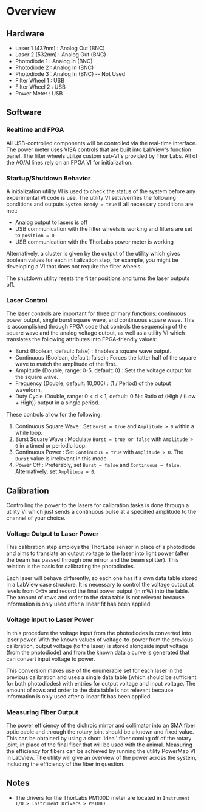 # Overview #
## Hardware ##

* Laser 1 (437nm) : Analog Out (BNC)
* Laser 2 (532nm) : Analog Out (BNC)
* Photodiode 1 : Analog In (BNC)
* Photodiode 2 : Analog In (BNC)
* Photodiode 3 : Analog In (BNC) -- Not Used
* Filter Wheel 1 : USB
* Filter Wheel 2 : USB
* Power Meter : USB

## Software ##
### Realtime and FPGA ###
All USB-controlled components will be controlled via the real-time interface. The power meter uses VISA controls that are built into LabView's function panel. The filter wheels utilize custom sub-VI's provided by Thor Labs. All of the AO/AI lines rely on an FPGA VI for initialization.

### Startup/Shutdown Behavior ###
A initialization utility VI is used to check the status of the system before any experimental VI code is use. The utility VI sets/verifies the following conditions and outputs `System Ready = true` if all necessary conditions are met:

* Analog output to lasers is off
* USB communication with the filter wheels is working and filters are set to `position = 0`
* USB communication with the ThorLabs power meter is working

Alternatively, a cluster is given by the output of the utility which gives boolean values for each initialization step, for example, you might be developing a VI that does not require the filter wheels.

The shutdown utility resets the filter positions and turns the laser outputs off.

### Laser Control ###
The laser controls are important for three primary functions: continuous power output, single burst square wave, and continuous square wave. This is accomplished through FPGA code that controls the sequencing of the square wave and the analog voltage output, as well as a utility VI which translates the following attributes into FPGA-friendly values:
 
* Burst (Boolean, default: false) : Enables a square wave output.
* Continuous (Boolean, default: false) : Forces the latter half of the square wave to match the amplitude of the first.
* Amplitude (Double, range: 0-5, default: 0) : Sets the voltage output for the square wave.
* Frequency (Double, default: 10,000) : (1 / Period) of the output waveform.
* Duty Cycle (Double, range: 0 < d < 1, default: 0.5) : Ratio of (High / (Low + High)) output in a single period.

These controls allow for the following:

1. Continuous Square Wave : Set `Burst = true` and `Amplitude > 0` within a while loop.
2. Burst Square Wave : Modulate `Burst = true or false` with `Amplitude > 0` in a timed or periodic loop.
3. Continuous Power : Set `Continuous = true` with `Amplitude > 0`. The `Burst` value is irrelevant in this mode.
4. Power Off : Preferably, set `Burst = false` and `Continuous = false`. Alternatively, set `Amplitude = 0`.

## Calibration ##
Controlling the power to the lasers for calibration tasks is done through a utility VI which just sends a continuous pulse at a specified amplitude to the channel of your choice. 

### Voltage Output to Laser Power ###
This calibration step employs the ThorLabs sensor in place of a photodiode and aims to translate an output voltage to the laser into light power (after the beam has passed through one mirror and the beam splitter). This relation is the basis for calibrating the photodiodes.

Each laser will behave differently, so each one has it's own data table stored in a LabView case structure. It is necessary to control the voltage output at levels from 0-5v and record the final power output (in mW) into the table. The amount of rows and order to the data table is not relevant because information is only used after a linear fit has been applied.

### Voltage Input to Laser Power ###
In this procedure the voltage input from the photodiodes is converted into laser power. With the known values of voltage-to-power from the previous calibration, output voltage (to the laser) is stored alongside input voltage (from the photodiode) and from the known data a curve is generated that can convert input voltage to power.

This conversion makes use of the enumerable set for each laser in the previous calibration and uses a single data table (which should be sufficient for both photodiodes) with entries for output voltage and input voltage. The amount of rows and order to the data table is not relevant because information is only used after a linear fit has been applied.

### Measuring Fiber Output ###
The power efficiency of the dichroic mirror and collimator into an SMA fiber optic cable and through the rotary joint should be a known and fixed value. This can be obtained by using a short 'ideal' fiber coming off of the rotary joint, in place of the final fiber that will be used with the animal. Measuring the efficiency for fibers can be achieved by running the utility PowerMap VI in LabView. The utility will give an overview of the power across the system, including the efficiency of the fiber in question.

## Notes ##
* The drivers for the ThorLabs PM100D meter are located in `Instrument I/O > Instrument Drivers > PM100D`